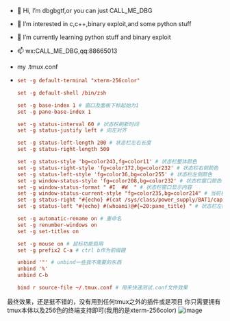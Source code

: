 - 👋 Hi, I’m dbgbgtf,or you can just CALL_ME_DBG
- 👀 I’m interested in c,c++,binary exploit,and some python stuff
- 🌱 I’m currently learning python stuff and binary exploit
- 📫 wx:CALL_ME_DBG,qq:88665013

- my .tmux.conf
- ```.conf
  set -g default-terminal "xterm-256color"
  
  set -g default-shell /bin/zsh
  
  set -g base-index 1 # 窗口及面板下标起始为1
  set -g pane-base-index 1
  
  set -g status-interval 60 # 状态栏刷新时间
  set -g status-justify left # 向左对齐
  
  set -g status-left-length 200 # 状态栏左右长度
  set -g status-right-length 500
  
  set -g status-style 'bg=color243,fg=color11' # 状态栏整体颜色
  set -g status-right-style 'fg=color172,bg=color232' # 状态栏右侧颜色
  set -g status-left-style 'fg=color36,bg=color255' # 状态栏左侧颜色
  set -g window-status-style 'fg=color208,bg=color232' # 状态栏窗口颜色
  set -g window-status-format " #I  #W  " # 状态栏窗口显示内容
  set -g window-status-current-style "fg=color235,bg=color214" # 当前状态栏窗口颜色i
  set -g status-right "#{echo} #(cat /sys/class/power_supply/BAT1/capacity)% | %A %Y-%m-%d %H:%M" # 状态栏右侧显示内容
  set -g status-left "#{echo} #(whoami)@#{=20:pane_title} " # 状态栏左侧显示内容
  
  set -g automatic-rename on # 重命名
  set -g renumber-windows on
  set -g set-titles on
  
  set -g mouse on # 鼠标功能启用
  set -g prefix2 C-a # ctrl b作为前缀键
  
  unbind '"' # unbind一些我不需要的东西
  unbind '%'
  unbind C-b
  
  bind r source-file ~/.tmux.conf # 用来快速测试.conf文件效果
  ```
最终效果，还是挺不错的，没有用到任何tmux之外的插件或是项目
你只需要拥有tmux本体以及256色的终端支持即可(我用的是xterm-256color)
![image](https://github.com/dbgbgtf1/dbgbgtf1/assets/149954065/776029ac-46ec-4771-8dbb-01bd5f3b79ef)

  
